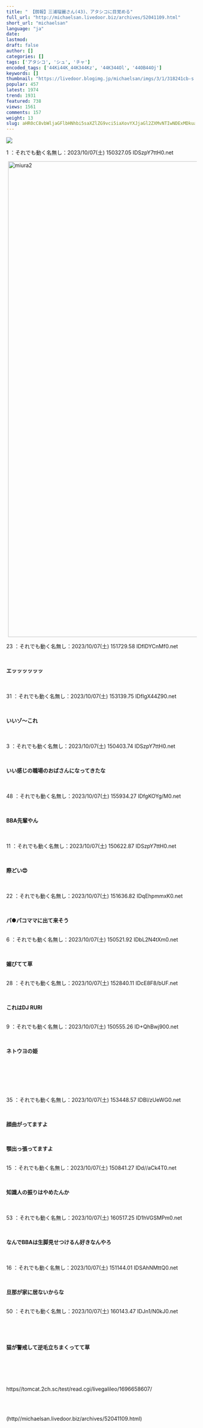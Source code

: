 ```yaml
---
title: " 【朗報】三浦瑠麗さん(43)、アタシコに目覚める"
full_url: "http://michaelsan.livedoor.biz/archives/52041109.html"
short_url: "michaelsan"
language: "ja"
date: 
lastmod: 
draft: false
author: []
categories: []
tags: ['アタシコ', 'シュ', 'チャ']
encoded_tags: ['44Ki44K_44K344Kz', '44K344Ol', '44OB44Oj']
keywords: []
thumbnail: "https://livedoor.blogimg.jp/michaelsan/imgs/3/1/318241cb-s.jpg"
popular: 457
latest: 1974
trend: 1931
featured: 738
views: 1561
comments: 157
weight: 13
slug: aHR0cC8vbWljaGFlbHNhbi5saXZlZG9vci5iaXovYXJjaGl2ZXMvNTIwNDExMDkuaHRtbA==
---
```


![](https://livedoor.blogimg.jp/michaelsan/imgs/3/1/318241cb-s.jpg)

<div><p>1 ：それでも動く名無し：2023/10/07(土) 150327.05 IDSzpY7ttH0.net</p><a href='https//livedoor.blogimg.jp/michaelsan/imgs/e/a/ea5ee049.jpg' title='miura2' target='_blank'><img src='https//livedoor.blogimg.jp/michaelsan/imgs/e/a/ea5ee049-s.jpg' width='680' height='1267' border='0' alt='miura2' hspace='5' class='pict'></a><br><p>23 ：それでも動く名無し：2023/10/07(土) 151729.58 IDflDYCnMf0.net</p><p><b><p><br></p></b></p><p><b><p>エッッッッッッ<br></p><br></b><br>31 ：それでも動く名無し：2023/10/07(土) 153139.75 IDfIgX44Z90.net</p><p><b><p><br></p></b></p><p><b><p>いいゾ〜これ</p><br></b><br>3 ：それでも動く名無し：2023/10/07(土) 150403.74 IDSzpY7ttH0.net</p><p><b><p><br></p></b></p><p><b><p>いい感じの職場のおばさんになってきたな</p><br></b><br>48 ：それでも動く名無し：2023/10/07(土) 155934.27 IDfgKOYg/M0.net</p><p><b><p><br></p></b></p><p><b><p>BBA先輩やん<br></p><br></b><br>11 ：それでも動く名無し：2023/10/07(土) 150622.87 IDSzpY7ttH0.net</p><p><b><p><br></p></b></p><p><b><p>際どい😍</p><br></b><br>22 ：それでも動く名無し：2023/10/07(土) 151636.82 IDqEhpmmxK0.net</p><p><p><b><p><br></p></b></p></p><p><p><b><p>パ●パコママに出て来そう</p></b></p><br>6 ：それでも動く名無し：2023/10/07(土) 150521.92 IDbL2N4tXm0.net</p><p><b><p><br></p></b></p><p><b><p>媚びてて草</p></b><br>28 ：それでも動く名無し：2023/10/07(土) 152840.11 IDcE8F8/bUF.net</p><p><b><p><br></p></b></p><p><b><p>これはDJ RURI</p></b><br>9 ：それでも動く名無し：2023/10/07(土) 150555.26 ID+QhBwj900.net</p><p><b><p><br></p></b></p><p><b><p>ネトウヨの姫</p><br></b><br></p><br><p><br>35 ：それでも動く名無し：2023/10/07(土) 153448.57 IDBl/zUeWG0.net</p><p><b><p><br></p></b></p><p><b><p>顔曲がってますよ</p></b></p><p><b><p><br></p></b></p><p><b><p>顎出っ張ってますよ</p></b><br>15 ：それでも動く名無し：2023/10/07(土) 150841.27 IDd//aCk4T0.net</p><p><b><p><br></p></b></p><p><b><p>知識人の振りはやめたんか<br></p><br></b><br>53 ：それでも動く名無し：2023/10/07(土) 160517.25 ID1hVGSMPm0.net</p><p><b><p><br></p></b></p><p><b><p>なんでBBAは生脚見せつけるん好きなんやろ</p><br></b><br>16 ：それでも動く名無し：2023/10/07(土) 151144.01 IDSAhNMttQ0.net</p><p><b><p><br></p></b></p><p><b><p>旦那が家に居ないからな</p></b><br>50 ：それでも動く名無し：2023/10/07(土) 160143.47 IDJn1/N0kJ0.net</p><p><b><p><br></p></b></p><p><b><p><br></p></b></p><p><b><p>猫が警戒して逆毛立ちまくってて草</p></b><br></p><br><p><br>https//tomcat.2ch.sc/test/read.cgi/livegalileo/1696658607/<br></p><br><br clear='all'> <p id='a6850dc6aefc0d5bbff2bea180d92d89'> </p> <p id='a6850dc6aefc0d5bbff2bea180d92d89'> </p> <p class='alistcloud-container-6795'></p> </div>

(http//michaelsan.livedoor.biz/archives/52041109.html)
